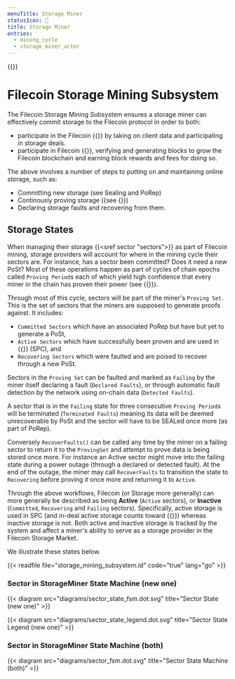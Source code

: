 ```yaml
---
menuTitle: Storage Miner
statusIcon: 🔁
title: Storage Miner
entries:
  - mining_cycle
  - storage_miner_actor
---
```


{{<label storage_mining_subsystem>}}

# Filecoin Storage Mining Subsystem

The Filecoin Storage Mining Subsystem ensures a storage miner can effectively commit storage to the Filecoin protocol in order to both:

- participate in the Filecoin {{<sref storage_market>}} by taking on client data and participating in storage deals.
- participate in Filecoin {{<sref storage_power_consensus>}}, verifying and generating blocks to grow the Filecoin blockchain and earning block rewards and fees for doing so.

The above involves a number of steps to putting on and maintaining online storage, such as:

- Committing new storage (see Sealing and PoRep)
- Continously proving storage ({see {<sref election_post>}})
- Declaring storage faults and recovering from them.

## Storage States

When managing their storage {{<sref sector "sectors">}}  as part of Filecoin mining, storage providers will account for where in the mining cycle their sectors are. For instance, has a sector been committed? Does it need a new PoSt? Most of these operations happen as part of cycles of chain epochs called `Proving Period`s each of which yield high confidence that every miner in the chain has proven their power (see {{<sref election_post>}}).

Through most of this cycle, sectors will be part of the miner's `Proving Set`. This is the set of sectors that the miners are supposed to generate proofs against. It includes:
- `Committed Sectors` which have an associated PoRep but have but yet to generate a PoSt, 
- `Active Sectors` which have successfully been proven and are used in {{<sref storage_power_consensus>}} (SPC), and
- `Recovering Sectors` which were faulted and are poised to recover through a new PoSt.

Sectors in the `Proving Set` can be faulted and marked as `Failing` by the miner itself declaring a fault (`Declared Faults`), or through automatic fault detection by the network using on-chain data (`Detected Faults`).

A sector that is in the `Failing` state for three consecutive `Proving Period`s will be terminated (`Terminated Faults`) meaning its data will be deemed unrecoverable by PoSt and the sector will have to be SEALed once more (as part of PoRep).

Conversely `RecoverFaults()` can be called any time by the miner on a failing sector to return it to the `ProvingSet` and attempt to prove data is being stored once more. For instance an Active sector might move into the failing state during a power outage (through a declared or detected fault). At the end of the outage, the miner may call `RecoverFaults` to transition the state to `Recovering` before proving it once more and returning it to `Active`. 

Through the above workflows, Filecoin (or Storage more generally) can more generally be described as being **Active** (`Active` sectors), or **Inactive** (`Committed`, `Recovering` and `Failing` sectors). Specifically, active storage is used in SPC (and in-deal active storage counts toward {{<sref storage_power>}}) whereas inactive storage is not. Both active and inactive storage is tracked by the system and affect a miner's ability to serve as a storage provider in the Filecoin Storage Market. 

We illustrate these states below.

{{< readfile file="storage_mining_subsystem.id" code="true" lang="go" >}}

### Sector in StorageMiner State Machine (new one)

{{< diagram src="diagrams/sector_state_fsm.dot.svg" title="Sector State (new one)" >}}

{{< diagram src="diagrams/sector_state_legend.dot.svg" title="Sector State Legend (new one)" >}}

### Sector in StorageMiner State Machine (both)

{{< diagram src="diagrams/sector_fsm.dot.svg" title="Sector State Machine (both)" >}}


